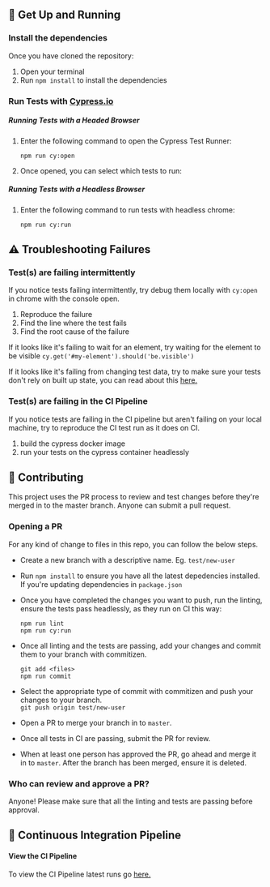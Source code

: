 ## 🚀 Get Up and Running


### Install the dependencies

Once you have cloned the repository:

1. Open your terminal
2. Run `npm install` to install the dependencies

### Run Tests with [Cypress.io](https://docs.cypress.io/)

##### Running Tests with a Headed Browser
1. Enter the following command to open the Cypress Test Runner:

   `npm run cy:open`

2. Once opened, you can select which tests to run:

##### Running Tests with a Headless Browser
1. Enter the following command to run tests with headless chrome:

   `npm run cy:run`

## ⚠️ Troubleshooting Failures

### Test(s) are failing intermittently

If you notice tests failing intermittently, try debug them locally with `cy:open` in chrome with the console open.

1. Reproduce the failure
2. Find the line where the test fails
3. Find the root cause of the failure

If it looks like it's failing to wait for an element, try waiting for the element to be visible `cy.get('#my-element').should('be.visible')`

If it looks like it's failing from changing test data, try to make sure your tests don't rely on built up state, you can read about this [here.](https://docs.cypress.io/guides/references/best-practices.html#Having-tests-rely-on-the-state-of-previous-tests)

### Test(s) are failing in the CI Pipeline
If you notice tests are failing in the CI pipeline but aren't failing on your local machine, try to reproduce the CI test run as it does on CI.

1. build the cypress docker image
2. run your tests on the cypress container headlessly

## 🤝 Contributing

This project uses the PR process to review and test changes before they're merged in to the master branch. Anyone can submit a pull request.

### Opening a PR

For any kind of change to files in this repo, you can follow the below steps.

- Create a new branch with a descriptive name. Eg. `test/new-user`

- Run `npm install` to ensure you have all the latest depedencies installed. If you're updating dependencies in `package.json`

- Once you have completed the changes you want to push, run the linting, ensure the tests pass headlessly, as they run on CI this way:

  `npm run lint`  
  `npm run cy:run`

- Once all linting and the tests are passing, add your changes and commit them to your branch with commitizen.

  `git add <files>`  
  `npm run commit`

- Select the appropriate type of commit with commitizen and push your changes to your branch.  
  `git push origin test/new-user`

- Open a PR to merge your branch in to `master`.

- Once all tests in CI are passing, submit the PR for review.

- When at least one person has approved the PR, go ahead and merge it in to `master`. After the branch has been merged, ensure it is deleted.

### Who can review and approve a PR?

Anyone! Please make sure that all the linting and tests are passing before approval.


## 🚢 Continuous Integration Pipeline


#### View the CI Pipeline 

To view the CI Pipeline latest runs go [here.](https://github.com/joshpzero/cypress-scaffold)


